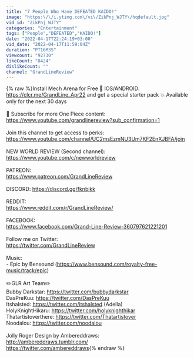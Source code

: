 ```yaml
---
title: "7 People Who Have DEFEATED KAIDO!"
image: "https:\/\/i.ytimg.com\/vi\/ZikPnj_WJTY\/hqdefault.jpg"
vid_id: "ZikPnj_WJTY"
categories: "Entertainment"
tags: ["People","DEFEATED","KAIDO!"]
date: "2022-04-17T22:24:19+03:00"
vid_date: "2022-04-17T11:59:04Z"
duration: "PT16M3S"
viewcount: "92730"
likeCount: "8424"
dislikeCount: ""
channel: "GrandLineReview"
---
```

{% raw %}Install Mech Arena for Free 🤖 IOS/ANDROID: <a rel="nofollow" target="blank" href="https://clcr.me/GrandLine_Apr22">https://clcr.me/GrandLine_Apr22</a> and get a special starter pack 💥 Available only for the next 30 days<br /><br />🔴 Subscribe for more One Piece content: <a rel="nofollow" target="blank" href="https://www.youtube.com/grandlinereview?sub_confirmation=1">https://www.youtube.com/grandlinereview?sub_confirmation=1</a> <br /><br />Join this channel to get access to perks:<br /><a rel="nofollow" target="blank" href="https://www.youtube.com/channel/UC2msEzmNU3Um7KF2EnXJBFA/join">https://www.youtube.com/channel/UC2msEzmNU3Um7KF2EnXJBFA/join</a><br /><br />NEW WORLD REVIEW (Second channel):<br /><a rel="nofollow" target="blank" href="https://www.youtube.com/c/newworldreview">https://www.youtube.com/c/newworldreview</a><br /><br />PATREON:<br /><a rel="nofollow" target="blank" href="https://www.patreon.com/GrandLineReview">https://www.patreon.com/GrandLineReview</a><br /><br />DISCORD: <a rel="nofollow" target="blank" href="https://discord.gg/fknbjkk">https://discord.gg/fknbjkk</a><br /><br />REDDIT: <br /><a rel="nofollow" target="blank" href="https://www.reddit.com/r/GrandLineReview/">https://www.reddit.com/r/GrandLineReview/</a><br /><br />FACEBOOK:<br /><a rel="nofollow" target="blank" href="https://www.facebook.com/Grand-Line-Review-360797621221201">https://www.facebook.com/Grand-Line-Review-360797621221201</a><br /><br />Follow me on Twitter: <br /><a rel="nofollow" target="blank" href="https://twitter.com/GrandLineReview">https://twitter.com/GrandLineReview</a><br /><br />Music:<br />- Epic by Bensound (<a rel="nofollow" target="blank" href="https://www.bensound.com/royalty-free-music/track/epic)">https://www.bensound.com/royalty-free-music/track/epic)</a><br /><br />✏️GLR Art Team✏️<br />Bubby Darkstar: <a rel="nofollow" target="blank" href="https://twitter.com/bubbydarkstar">https://twitter.com/bubbydarkstar</a><br />DasPreKuu: <a rel="nofollow" target="blank" href="https://twitter.com/DasPreKuu">https://twitter.com/DasPreKuu</a><br />Itshalsted: <a rel="nofollow" target="blank" href="https://twitter.com/itshalsted">https://twitter.com/itshalsted</a> (Adella)<br />HolyKnightHikaru: <a rel="nofollow" target="blank" href="https://twitter.com/holyknighthikar">https://twitter.com/holyknighthikar</a><br />Thatartistoverthere: <a rel="nofollow" target="blank" href="https://twitter.com/Thatartistover">https://twitter.com/Thatartistover</a><br />Noodalou: <a rel="nofollow" target="blank" href="https://twitter.com/noodalou">https://twitter.com/noodalou</a><br /><br />Jolly Roger Design by Ambereddraws:<br /><a rel="nofollow" target="blank" href="http://ambereddraws.tumblr.com/">http://ambereddraws.tumblr.com/</a> <br /><a rel="nofollow" target="blank" href="https://twitter.com/ambereddraws">https://twitter.com/ambereddraws</a>{% endraw %}
